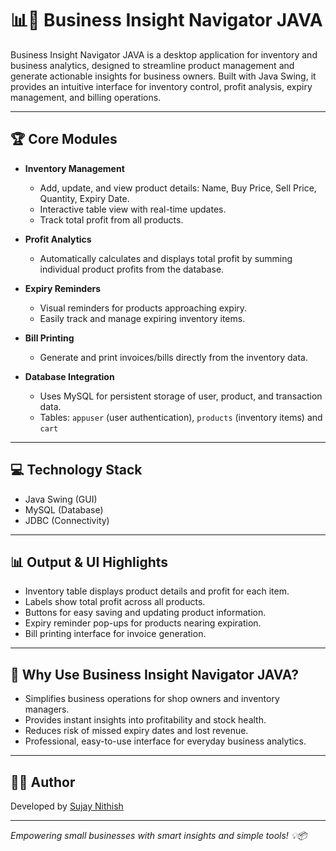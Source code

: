 # 📊🧭 Business Insight Navigator JAVA

Business Insight Navigator JAVA is a desktop application for inventory and business analytics, designed to streamline product management and generate actionable insights for business owners. Built with Java Swing, it provides an intuitive interface for inventory control, profit analysis, expiry management, and billing operations.

---

## 🏆 Core Modules

- **Inventory Management**  
  - Add, update, and view product details: Name, Buy Price, Sell Price, Quantity, Expiry Date.
  - Interactive table view with real-time updates.
  - Track total profit from all products.

- **Profit Analytics**  
  - Automatically calculates and displays total profit by summing individual product profits from the database.

- **Expiry Reminders**  
  - Visual reminders for products approaching expiry.
  - Easily track and manage expiring inventory items.

- **Bill Printing**  
  - Generate and print invoices/bills directly from the inventory data.

- **Database Integration**  
  - Uses MySQL for persistent storage of user, product, and transaction data.
  - Tables: `appuser` (user authentication), `products` (inventory items) and `cart`

---

## 💻 Technology Stack

- Java Swing (GUI)
- MySQL (Database)
- JDBC (Connectivity)

---

## 📊 Output & UI Highlights

- Inventory table displays product details and profit for each item.
- Labels show total profit across all products.
- Buttons for easy saving and updating product information.
- Expiry reminder pop-ups for products nearing expiration.
- Bill printing interface for invoice generation.

---

## 🌟 Why Use Business Insight Navigator JAVA?

- Simplifies business operations for shop owners and inventory managers.
- Provides instant insights into profitability and stock health.
- Reduces risk of missed expiry dates and lost revenue.
- Professional, easy-to-use interface for everyday business analytics.

---

## 🧑‍💻 Author

Developed by [Sujay Nithish](https://github.com/sssujaynithish)

---

*Empowering small businesses with smart insights and simple tools! 💡📦*
